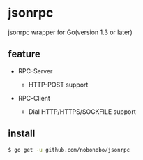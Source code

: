 # jsonrpc

jsonrpc wrapper for Go(version 1.3 or later)

## feature

- RPC-Server

  - HTTP-POST support

- RPC-Client

  - Dial HTTP/HTTPS/SOCKFILE support

## install

```sh
$ go get -u github.com/nobonobo/jsonrpc
```
